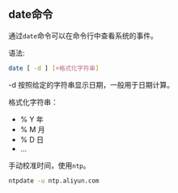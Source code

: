 ## date命令

通过`date`命令可以在命令行中查看系统的事件。

语法: 

```sh
date [ -d ] [+格式化字符串]
```

-d 按照给定的字符串显示日期，一般用于日期计算。

格式化字符串：

- % Y 年
- % M 月
- % D 日
- ...

手动校准时间，使用`ntp`。

```sh
ntpdate -u ntp.aliyun.com
```

